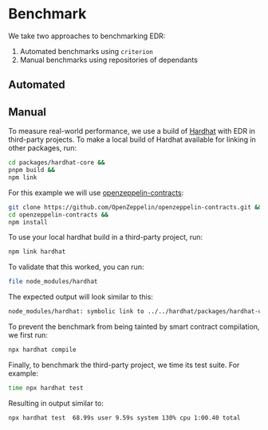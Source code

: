# Benchmark

We take two approaches to benchmarking EDR:

1. Automated benchmarks using `criterion`
2. Manual benchmarks using repositories of dependants

## Automated

## Manual

To measure real-world performance, we use a build of [Hardhat](https://github.com/NomicFoundation/hardhat) with EDR in third-party projects.
To make a local build of Hardhat available for linking in other packages, run:

```bash
cd packages/hardhat-core &&
pnpm build &&
npm link
```

For this example we will use [openzeppelin-contracts](https://github.com/OpenZeppelin/openzeppelin-contracts):

```bash
git clone https://github.com/OpenZeppelin/openzeppelin-contracts.git &&
cd openzeppelin-contracts &&
npm install
```

To use your local hardhat build in a third-party project, run:

```bash
npm link hardhat
```

To validate that this worked, you can run:

```bash
file node_modules/hardhat
```

The expected output will look similar to this:

```bash
node_modules/hardhat: symbolic link to ../../hardhat/packages/hardhat-core
```

To prevent the benchmark from being tainted by smart contract compilation, we first run:

```bash
npx hardhat compile
```

Finally, to benchmark the third-party project, we time its test suite.
For example:

```bash
time npx hardhat test
```

Resulting in output similar to:

```bash
npx hardhat test  68.99s user 9.59s system 130% cpu 1:00.40 total
```
